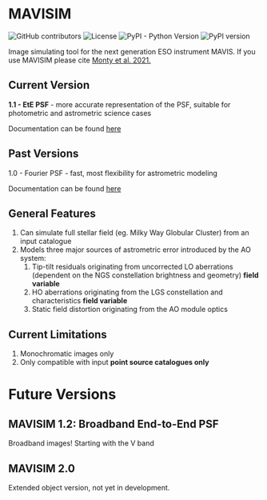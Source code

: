 # MAVISIM
<!--- These are examples. See https://shields.io for others or to customize this set of shields. You might want to include dependencies, project status and licence info here --->
![GitHub contributors](https://img.shields.io/github/contributors/smonty93/mavisim) ![License](https://img.shields.io/github/license/smonty93/mavisim) 
![PyPI - Python Version](https://img.shields.io/pypi/pyversions/mavisim) ![PyPI version](https://img.shields.io/pypi/v/mavisim) 

Image simulating tool for the next generation ESO instrument MAVIS. If you use MAVISIM please cite <a href="https://ui.adsabs.harvard.edu/abs/2021MNRAS.507.2192M/abstract" target="_blank"> Monty et al. 2021.</a> 

## Current Version
**1.1 - EtE PSF** - more accurate representation of the PSF, suitable for photometric and astrometric science cases

Documentation can be found <a href="https://mavisim.readthedocs.io/en/latest/" target="_blank"> here</a> 

## Past Versions
1.0 - Fourier PSF - fast, most flexibility for astrometric modeling

Documentation can be found <a href="https://mavisim.readthedocs.io/en/v1.0.3/" target="_blank"> here</a>

## General Features
1. Can simulate full stellar field (eg. Milky Way Globular Cluster) from an input catalogue
2. Models three major sources of astrometric error introduced by the AO system:
    1. Tip-tilt residuals originating from uncorrected LO aberrations (dependent on the NGS constellation brightness and geometry) **field variable**
    2. HO aberrations originating from the LGS constellation and characteristics **field variable**
    3. Static field distortion originating from the AO module optics

## Current Limitations
1. Monochromatic images only
2. Only compatible with input **point source catalogues only**

# Future Versions

## MAVISIM 1.2: Broadband End-to-End PSF
Broadband images! Starting with the V band

## MAVISIM 2.0
Extended object version, not yet in development.
